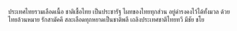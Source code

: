 ประเทศไทยรวมเลือดเนื้อ
ชาติเชื้อไทย เป็นประชารัฐ
ไผทของไทยทุกส่วน อยู่ดำรงคงไว้ได้ทั้งมวล ด้วยไทยล้วนหมาย รักสามัคคี
สละเลือดทุกหยาดเป็นชาติพลี เถลิงประเทศชาติไทยทวี มีชัย ชโย